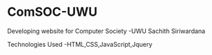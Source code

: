 # ComSOC-UWU
Developing website for Computer Society -UWU
Sachith Siriwardana

Technologies Used -HTML,CSS,JavaScript,Jquery
